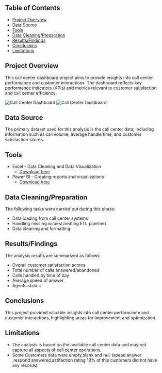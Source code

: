 ## Table of Contents
- [Project Overview](#project-overview)
- [Data Source](#data-source)
- [Tools](#tools)
- [Data Cleaning/Preparation](#data-cleaningpreparation)
- [Results/Findings](#resultsfindings)
- [Conclusions](#conclusions)
- [Limitations](#limitations)
  

## Project Overview

This call center dashboard project aims to provide insights into call center performance and customer interactions. The dashboard reflects key performance indicators (KPIs) and metrics relevant to customer satisfaction and call center efficiency.


![Call Center Dashboard](images/callcenterdashboard.png)
![Call Center Dashboard](https://github.com/DamiData/Call_Center-Dashboard-pwc-/assets/161587504/7d44e321-d1c0-4c9d-a5a3-40f4535661c7)

## Data Source

The primary dataset used for this analysis is the call center data, including information such as call volume, average handle time, and customer satisfaction scores.

## Tools

- Excel - Data Cleaning and Data Visualization
    - [Download here](https://microsoft.com)
- Power BI - Creating reports and visualizations
    - [Download here](https://powerbi.microsoft.com/)

## Data Cleaning/Preparation

The following tasks were carried out during this phase:
- Data loading from call center systems
- Handling missing values(creating ETL pipeline)
- Data cleaning and formatting
  

## Results/Findings

The analysis results are summarized as follows:
- Overall customer satisfaction scores
- Total number of calls answered/abandoned
- Calls handled by time of day
- Average speed of answer
- Agents statics


## Conclusions

This project provided valuable insights into call center performance and customer interactions, highlighting areas for improvement and optimization.

## Limitations

- The analysis is based on the available call center data and may not capture all aspects of call center operations.
- Some Customers data were empty,blank and null (spead answer ,respond answered,satifaction rating 18% of this customers did not have any records)





